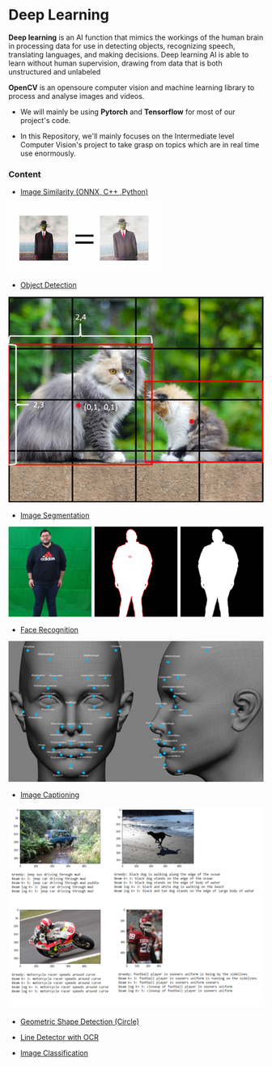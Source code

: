 # Deep Learning
**Deep learning** is an AI function that mimics the workings of the human brain in processing data for use in detecting objects, recognizing speech, translating languages, and making decisions. Deep learning AI is able to learn without human supervision, drawing from data that is both unstructured and unlabeled

**OpenCV** is an opensoure computer vision and machine learning library to process and analyse images and videos.

* We will mainly be using **Pytorch** and **Tensorflow** for most of our project's code.

* In this Repository, we'll mainly focuses on the Intermediate level Computer Vision's project to take grasp on topics which are in real time use enormously.

### Content 

* [Image Similarity (ONNX, C++ ,Python)](https://github.com/mitesh55/Deep_Learning_projects/tree/main/Image%20Similarity(%20ONNX%2C%20C%2B%2B%2C%20Python))
 
 ![Image Similarity-img](https://github.com/mitesh55/Deep_Learning_projects/blob/main/Image%20Similarity(%20ONNX%2C%20C%2B%2B%2C%20Python)/images/image-similarity.jpg)

* [Object Detection](https://github.com/mitesh55/Deep_Learning_projects/tree/main/Object%20Detection%20(%20Yolov1%20%26%20Yolov3%20))

 ![Object Detection-img](https://github.com/mitesh55/Deep_Learning_projects/blob/main/Object%20Detection%20(%20Yolov1%20%26%20Yolov3%20)/images/yolo_ex.png)

* [Image Segmentation](https://github.com/mitesh55/Deep_Learning_projects/tree/main/Image%20Segmentation%20(%20Pytorch%20))

 ![Image Segmentation -img](https://github.com/mitesh55/Deep_Learning_projects/blob/main/Image%20Segmentation%20(%20Pytorch%20)/11042_2020_9425_Fig3_HTML.png)
 
* [Face Recognition](https://github.com/mitesh55/Deep_Learning_projects/tree/main/Face%20Recognition%20(%20dlib%2C%20mtcnn%2C%20haarcascade%20))

 ![Face Recognition -img](https://github.com/mitesh55/Deep_Learning_projects/blob/main/Face%20Recognition%20(%20dlib%2C%20mtcnn%2C%20haarcascade%20)/images/face_rec.jpg)
* [Image Captioning](https://github.com/mitesh55/Deep_Learning_projects/tree/main/Image%20Captioning%20(%20TensorFlow%20))

 ![Image Captioning -img](https://github.com/mitesh55/Deep_Learning_projects/blob/main/Image%20Captioning%20(%20TensorFlow%20)/images/img_cap.png)
* [Geometric Shape Detection (Circle)](https://github.com/mitesh55/Deep_Learning_projects/tree/main/GeoMetric%20Shape%20Detection%20from%20Noisy%20Image)

* [Line Detector with OCR](https://github.com/mitesh55/Deep_Learning_projects/tree/main/OCR%20Line%20Detector)

* [Image Classification](https://github.com/mitesh55/Deep_Learning_projects/tree/main/Image%20Classification%20(%20Pytorch%20%26%20TensorFlow%20))

